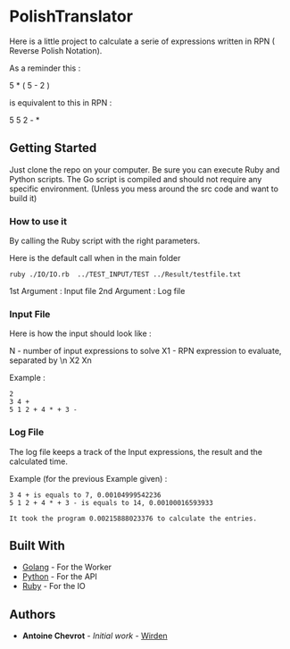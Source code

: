 # PolishTranslator

Here is a little project to calculate a serie of expressions written in RPN ( Reverse Polish Notation).

As a reminder this :

5 * ( 5 - 2 )

is equivalent to this in RPN :

5 5 2 - *

## Getting Started

Just clone the repo on your computer. Be sure you can execute Ruby and Python scripts. 
The Go script is compiled and should not require any specific environment. (Unless you mess around the src code and want to build it)

### How to use it

By calling the Ruby script with the right parameters.

Here is the default call when in the main folder

```
ruby ./IO/IO.rb  ../TEST_INPUT/TEST ../Result/testfile.txt

```

1st Argument : Input file
2nd Argument : Log file

### Input File

Here is how the input should look like : 

N - number of input expressions to solve
X1 - RPN expression to evaluate, separated by \n
X2
Xn

Example :

```
2 
3 4 + 
5 1 2 + 4 * + 3 - 
```

### Log File

The log file keeps a track of the Input expressions, the result and the calculated time.

Example (for the previous Example given) :

```
3 4 + is equals to 7, 0.00104999542236
5 1 2 + 4 * + 3 - is equals to 14, 0.00100016593933

It took the program 0.00215888023376 to calculate the entries. 
```

## Built With

* [Golang](https://golang.org/) - For the Worker
* [Python](https://www.python.org/) - For the API
* [Ruby](https://www.ruby-lang.org/) - For the IO

## Authors

* **Antoine Chevrot** - *Initial work* - [Wirden](https://github.com/Wirden)



